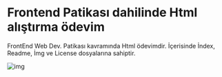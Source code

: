 # Frontend Patikası dahilinde Html alıştırma ödevim
FrontEnd Web Dev. Patikası kavramında Html ödevimdir. İçerisinde İndex, Readme, İmg ve License dosyalarına sahiptir.

![img](odev2.png)